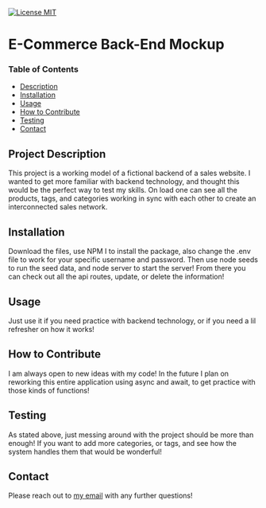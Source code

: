 [![License MIT](https://img.shields.io/badge/license-MIT-green)](https://choosealicense.com/licenses/mit/)

  # E-Commerce Back-End Mockup

  ### Table of Contents 
  - [Description](#project-description)
  - [Installation](#installation)
  - [Usage](#usage)
  - [How to Contribute](#how-to-contribute)
  - [Testing](#testing)
  - [Contact](#contact)


  ## Project Description
  This project is a working model of a fictional backend of a sales website. I wanted to get more familiar with backend technology, and thought this would be the perfect way to test my skills. On load one can see all the products, tags, and categories working in sync with each other to create an interconnected sales network.

  ## Installation
  Download the files, use NPM I to install the package, also change the .env file to work for your specific username and password. Then use node seeds to run the seed data, and node server to start the server! From there you can check out all the api routes, update, or delete the information!

  ## Usage
  Just use it if you need practice with backend technology, or if you need a lil refresher on how it works!

  ## How to Contribute
  I am always open to new ideas with my code! In the future I plan on reworking this entire application using async and await, to get practice with those kinds of functions!

  ## Testing
  As stated above, just messing around with the project should be more than enough! If you want to add more categories, or tags, and see how the system handles them that would be wonderful!

  ## Contact
  Please reach out to [my email](mailto:Aubreyasdersmckinney@gmail.com) with any further questions!
